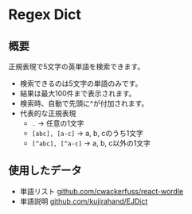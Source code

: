 # Regex Dict

## 概要
正規表現で5文字の英単語を検索できます。
- 検索できるのは5文字の単語のみです。
- 結果は最大100件まで表示されます。
- 検索時、自動で先頭に^が付加されます。
- 代表的な正規表現
  - `.` → 任意の1文字
  - `[abc], [a-c]` → a, b, cのうち1文字
  - `[^abc], [^a-c]` → a, b, c以外の1文字

## 使用したデータ
- 単語リスト [github.com/cwackerfuss/react-wordle](https://github.com/cwackerfuss/react-wordle/blob/main/src/constants/wordlist.ts)
- 単語説明 [github.com/kujirahand/EJDict](https://github.com/kujirahand/EJDict)
